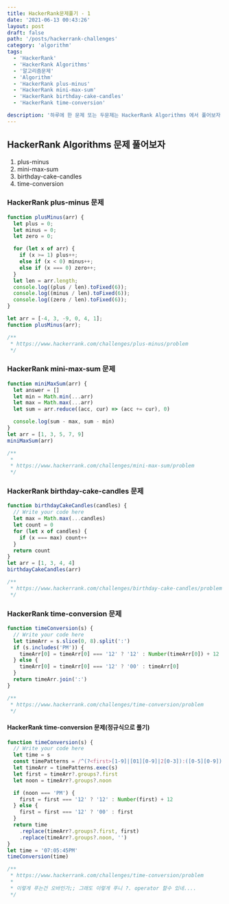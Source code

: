 ```yaml
---
title: HackerRank문제풀기 - 1
date: '2021-06-13 00:43:26'
layout: post
draft: false
path: '/posts/hackerrank-challenges'
category: 'algorithm'
tags:
  - 'HackerRank'
  - 'HackerRank Algorithms'
  - '알고리즘문제'
  - 'Algorithm'
  - 'HackerRank plus-minus'
  - 'HackerRank mini-max-sum'
  - 'HackerRank birthday-cake-candles'
  - 'HackerRank time-conversion'

description: '하루에 한 문제 또는 두문제는 HackerRank Algorithms 에서 풀어보자 알고리즘 (Algorithm) 공부하다 보면 언젠가 이직이나 회사에서 활용하기를 코딩테스트 준비!! plus-minus, mini-max-sum, birthday-cake-candle, time-conversion'
---
```


## HackerRank Algorithms 문제 풀어보자

1. plus-minus
2. mini-max-sum
3. birthday-cake-candles
4. time-conversion

### HackerRank plus-minus 문제

```javascript
function plusMinus(arr) {
  let plus = 0;
  let minus = 0;
  let zero = 0;

  for (let x of arr) {
    if (x >= 1) plus++;
    else if (x < 0) minus++;
    else if (x === 0) zero++;
  }
  let len = arr.length;
  console.log((plus / len).toFixed(6));
  console.log((minus / len).toFixed(6));
  console.log((zero / len).toFixed(6));
}

let arr = [-4, 3, -9, 0, 4, 1];
function plusMinus(arr);

/**
 * https://www.hackerrank.com/challenges/plus-minus/problem
 */
```

### HackerRank mini-max-sum 문제

```javascript
function miniMaxSum(arr) {
  let answer = []
  let min = Math.min(...arr)
  let max = Math.max(...arr)
  let sum = arr.reduce((acc, cur) => (acc += cur), 0)

  console.log(sum - max, sum - min)
}
let arr = [1, 3, 5, 7, 9]
miniMaxSum(arr)

/**
 *
 * https://www.hackerrank.com/challenges/mini-max-sum/problem
 */
```

### HackerRank birthday-cake-candles 문제

```javascript
function birthdayCakeCandles(candles) {
  // Write your code here
  let max = Math.max(...candles)
  let count = 0
  for (let x of candles) {
    if (x === max) count++
  }
  return count
}
let arr = [1, 3, 4, 4]
birthdayCakeCandles(arr)

/**
 * https://www.hackerrank.com/challenges/birthday-cake-candles/problem
 */
```

### HackerRank time-conversion 문제

```javascript
function timeConversion(s) {
  // Write your code here
  let timeArr = s.slice(0, 8).split(':')
  if (s.includes('PM')) {
    timeArr[0] = timeArr[0] === '12' ? '12' : Number(timeArr[0]) + 12
  } else {
    timeArr[0] = timeArr[0] === '12' ? '00' : timeArr[0]
  }
  return timeArr.join(':')
}

/**
 * https://www.hackerrank.com/challenges/time-conversion/problem
 */
```

#### HackerRank time-conversion 문제(정규식으로 풀기)

```javascript
function timeConversion(s) {
  // Write your code here
  let time = s
  const timePatterns = /^(?<first>[1-9]|[01][0-9]|2[0-3]):([0-5][0-9]):([0-5][0-9])(?<noon>[PM|AM]\w)/g
  let timeArr = timePatterns.exec(s)
  let first = timeArr?.groups?.first
  let noon = timeArr?.groups?.noon

  if (noon === 'PM') {
    first = first === '12' ? '12' : Number(first) + 12
  } else {
    first = first === '12' ? '00' : first
  }
  return time
    .replace(timeArr?.groups?.first, first)
    .replace(timeArr?.groups?.noon, '')
}
let time = '07:05:45PM'
timeConversion(time)

/**
 * https://www.hackerrank.com/challenges/time-conversion/problem
 *
 * 이렇게 푸는건 오바인가;; 그래도 이렇게 푸니 ?. operator 할수 있네....
 */
```
